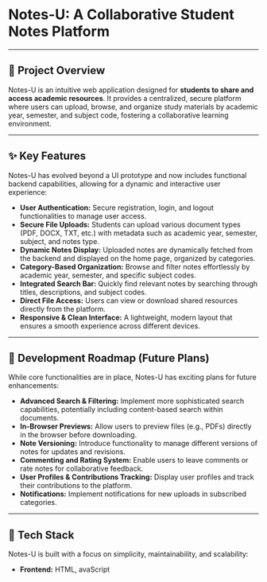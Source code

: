 # Notes-U: A Collaborative Student Notes Platform

---

## 📘 Project Overview

Notes-U is an intuitive web application designed for **students to share and access academic resources**. It provides a centralized, secure platform where users can upload, browse, and organize study materials by academic year, semester, and subject code, fostering a collaborative learning environment.

---

## ✨ Key Features

Notes-U has evolved beyond a UI prototype and now includes functional backend capabilities, allowing for a dynamic and interactive user experience:

* **User Authentication:** Secure registration, login, and logout functionalities to manage user access.
* **Secure File Uploads:** Students can upload various document types (PDF, DOCX, TXT, etc.) with metadata such as academic year, semester, subject, and notes type.
* **Dynamic Notes Display:** Uploaded notes are dynamically fetched from the backend and displayed on the home page, organized by categories.
* **Category-Based Organization:** Browse and filter notes effortlessly by academic year, semester, and specific subject codes.
* **Integrated Search Bar:** Quickly find relevant notes by searching through titles, descriptions, and subject codes.
* **Direct File Access:** Users can view or download shared resources directly from the platform.
* **Responsive & Clean Interface:** A lightweight, modern layout that ensures a smooth experience across different devices.

---

## 🚀 Development Roadmap (Future Plans)

While core functionalities are in place, Notes-U has exciting plans for future enhancements:

* **Advanced Search & Filtering:** Implement more sophisticated search capabilities, potentially including content-based search within documents.
* **In-Browser Previews:** Allow users to preview files (e.g., PDFs) directly in the browser before downloading.
* **Note Versioning:** Introduce functionality to manage different versions of notes for updates and revisions.
* **Commenting and Rating System:** Enable users to leave comments or rate notes for collaborative feedback.
* **User Profiles & Contributions Tracking:** Display user profiles and track their contributions to the platform.
* **Notifications:** Implement notifications for new uploads in subscribed categories.

---

## 🔧 Tech Stack

Notes-U is built with a focus on simplicity, maintainability, and scalability:

* **Frontend:** HTML, avaScript
